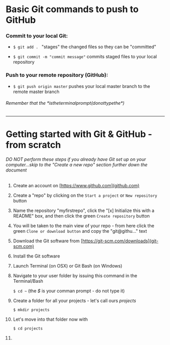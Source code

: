 Basic Git commands to push to GitHub
============

### Commit to your local Git:

-    `$ git add . `  "stages" the changed files so they can be "committed"

-    `$ git commit -m "commit message"`  commits staged files to your local repository

### Push to your remote repository (GitHub):

-    `$ git push origin master` pushes your local master branch to the remote master branch

###### Remember that the *$* is the terminal prompt (do not type the *$*)


----------------------


Getting started with Git & GitHub - from scratch
==============

###### DO NOT perform these steps if you already have Git set up on your computer...skip to the "Create a new repo" section further down the document

1. Create an account on [https://www.github.com](github.com)
2. Create a "repo" by clicking on the `Start a project` or `New repository` button
3. Name the repository "myfirstrepo", click the "[x] Initialize this with a README" box, and then click the green `Create repository` button
4. You will be taken to the main view of your repo - from here click the green `Clone or download button` and copy the "git@githu..." text
3. Download the Git software from [https://git-scm.com/downloads](git-scm.com)
4. Install the Git software
5. Launch Terminal (on OSX) or Git Bash (on Windows)
6. Navigate to your user folder by issuing this command in the Terminal/Bash

    `$ cd ~` (the *$* is your comman prompt - do not type it)

7. Create a folder for all your projects - let's call ours *projects*

    `$ mkdir projects`

8. Let's move into that folder now with

    `$ cd projects`

9.
